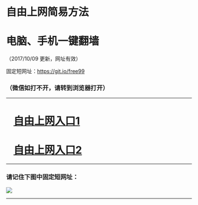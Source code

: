 ﻿# 自由上网简易方法

# 电脑、手机一键翻墙

（2017/10/09 更新，网址有效）

固定短网址：https://git.io/free99

### （微信如打不开，请转到浏览器打开）


***





# &nbsp;&nbsp; <a href="http://ft599012987.fwq-tz-1001.info/fwqtz01.html?t=100900118071 " target="_blank">自由上网入口1</a>
# &nbsp;&nbsp; <a href="http://ft2667126701.fwq-tz-1002.info/fwqtz02.html?t=100900114000 " target="_blank">自由上网入口2</a>
***

### 请记住下图中固定短网址：

<img src="https://s3-us-west-2.amazonaws.com/fwq-1001/yjfq-20170905okok.png" /> 


***

